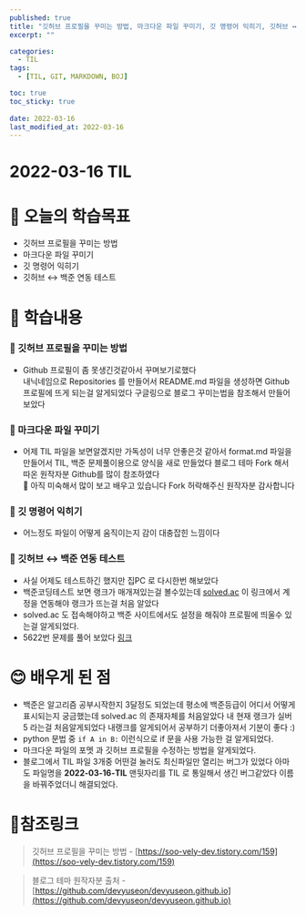 ```yaml
---
published: true
title: "깃허브 프로필을 꾸미는 방법, 마크다운 파일 꾸미기, 깃 명령어 익히기, 깃허브 ↔ 백준 연동 테스트"
excerpt: ""

categories:
  - TIL
tags:
  - [TIL, GIT, MARKDOWN, BOJ]

toc: true
toc_sticky: true
 
date: 2022-03-16
last_modified_at: 2022-03-16
---
```



# **2022-03-16 TIL**

# 🤔 오늘의 학습목표
- 깃허브 프로필을 꾸미는 방법
- 마크다운 파일 꾸미기
- 깃 명령어 익히기 
- 깃허브 ↔ 백준 연동 테스트

# 📃 학습내용
### **📍 깃허브 프로필을 꾸미는 방법**<br/>
- Github 프로필이 좀 못생긴것같아서 꾸며보기로했다<br/>
내닉네임으로 Repositories 를 만들어서 README.md 파일을 생성하면 Github 프로필에 뜨게 되는걸 알게되었다
구글링으로 블로그 꾸미는법을 참조해서 만들어보았다

### **📍 마크다운 파일 꾸미기**<br>
- 어제 TIL 파일을 보면알겠지만 가독성이 너무 안좋은것 같아서 format.md 파일을 만들어서 TIL, 백준 문제풀이용으로 양식을 새로 만들었다 블로그 테마 Fork 해서 따온 원작자분 Github를 많이 참조하였다<br/>
🙏 아직 미숙해서 많이 보고 배우고 있습니다 Fork 허락해주신 원작자분 감사합니다

### **📍 깃 명령어 익히기**<br>
- 어느정도 파일이 어떻게 움직이는지 감이 대충잡힌 느낌이다

### **📍 깃허브 ↔ 백준 연동 테스트**<br>
- 사실 어제도 테스트하긴 했지만 집PC 로 다시한번 해보았다
- 백준코딩테스트 보면 랭크가 매개져있는걸 볼수있는데 [solved.ac](https://solved.ac/) 이 링크에서 계정을 연동해야 랭크가 뜨는걸 처음 알았다
- solved.ac 도 접속해야하고 백준 사이트에서도 설정을 해줘야 프로필에 띄울수 있는걸 알게되었다.
- 5622번 문제를 풀어 보았다 [링크](https://devjsy.github.io/boj/boj-5622/)

# 😊 배우게 된 점
- 백준은 알고리즘 공부시작한지 3달정도 되었는데 평소에 백준등급이 어디서 어떻게 표시되는지 궁금했는데 solved.ac 의 존재자체를 처음알았다 내 현재 랭크가 실버5 라는걸 처음알게되었다 내랭크를 알게되어서 공부하기 더좋아져서 기분이 좋다 :)
- python 문법 중 `if A in B:` 이런식으로 if 문을 사용 가능한 걸 알게되었다.
- 마크다운 파일의 포멧 과 깃허브 프로필을 수정하는 방법을 알게되었다.
- 블로그에서 TIL 파일 3개중 어떤걸 눌러도 최신파일만 열리는 버그가 있었다 아마도 파일명을 **2022-03-16-TIL** 맨뒷자리를 TIL 로 통일해서 생긴 버그같았다 이름을 바꿔주었더니 해결되었다.

# 📌참조링크
>깃허브 프로필을 꾸미는 방법 - [https://soo-vely-dev.tistory.com/159](https://soo-vely-dev.tistory.com/159)

>블로그 테마 원작자분 출처 - [https://github.com/devyuseon/devyuseon.github.io](https://github.com/devyuseon/devyuseon.github.io)